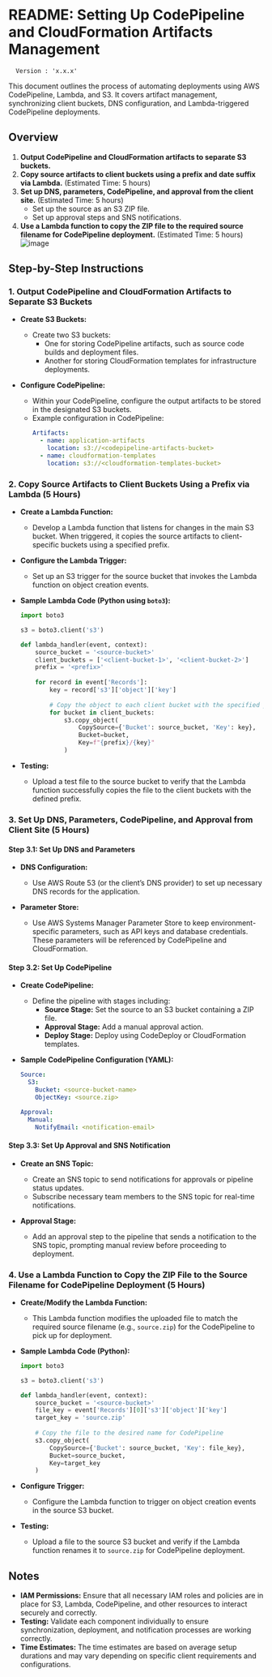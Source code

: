 # README: Setting Up CodePipeline and CloudFormation Artifacts Management
<!-- x-release-please-start-version -->
  ```
    Version : 'x.x.x'
  ```
<!-- x-release-please-end -->
This document outlines the process of automating deployments using AWS CodePipeline, Lambda, and S3. It covers artifact management, synchronizing client buckets, DNS configuration, and Lambda-triggered CodePipeline deployments.

## Overview

1. **Output CodePipeline and CloudFormation artifacts to separate S3 buckets.**
2. **Copy source artifacts to client buckets using a prefix and date suffix via Lambda.** (Estimated Time: 5 hours)
3. **Set up DNS, parameters, CodePipeline, and approval from the client site.** (Estimated Time: 5 hours)
   - Set up the source as an S3 ZIP file.
   - Set up approval steps and SNS notifications.
4. **Use a Lambda function to copy the ZIP file to the required source filename for CodePipeline deployment.** (Estimated Time: 5 hours)
![image](https://github.com/user-attachments/assets/90d4dc33-dece-4698-8562-5be1ca135c69)

## Step-by-Step Instructions

### 1. Output CodePipeline and CloudFormation Artifacts to Separate S3 Buckets

- **Create S3 Buckets:**
  - Create two S3 buckets:
    - One for storing CodePipeline artifacts, such as source code builds and deployment files.
    - Another for storing CloudFormation templates for infrastructure deployments.

- **Configure CodePipeline:**
  - Within your CodePipeline, configure the output artifacts to be stored in the designated S3 buckets.
  - Example configuration in CodePipeline:
    ```yaml
    Artifacts:
      - name: application-artifacts
        location: s3://<codepipeline-artifacts-bucket>
      - name: cloudformation-templates
        location: s3://<cloudformation-templates-bucket>
    ```

### 2. Copy Source Artifacts to Client Buckets Using a Prefix via Lambda (5 Hours)

- **Create a Lambda Function:**
  - Develop a Lambda function that listens for changes in the main S3 bucket. When triggered, it copies the source artifacts to client-specific buckets using a specified prefix.

- **Configure the Lambda Trigger:**
  - Set up an S3 trigger for the source bucket that invokes the Lambda function on object creation events.

- **Sample Lambda Code (Python using `boto3`):**
  ```python
  import boto3

  s3 = boto3.client('s3')

  def lambda_handler(event, context):
      source_bucket = '<source-bucket>'
      client_buckets = ['<client-bucket-1>', '<client-bucket-2>']
      prefix = '<prefix>'
      
      for record in event['Records']:
          key = record['s3']['object']['key']
          
          # Copy the object to each client bucket with the specified prefix
          for bucket in client_buckets:
              s3.copy_object(
                  CopySource={'Bucket': source_bucket, 'Key': key},
                  Bucket=bucket,
                  Key=f"{prefix}/{key}"
              )
  ```

- **Testing:**
  - Upload a test file to the source bucket to verify that the Lambda function successfully copies the file to the client buckets with the defined prefix.

### 3. Set Up DNS, Parameters, CodePipeline, and Approval from Client Site (5 Hours)

#### Step 3.1: Set Up DNS and Parameters

- **DNS Configuration:**
  - Use AWS Route 53 (or the client’s DNS provider) to set up necessary DNS records for the application.

- **Parameter Store:**
  - Use AWS Systems Manager Parameter Store to keep environment-specific parameters, such as API keys and database credentials. These parameters will be referenced by CodePipeline and CloudFormation.

#### Step 3.2: Set Up CodePipeline

- **Create CodePipeline:**
  - Define the pipeline with stages including:
    - **Source Stage:** Set the source to an S3 bucket containing a ZIP file.
    - **Approval Stage:** Add a manual approval action.
    - **Deploy Stage:** Deploy using CodeDeploy or CloudFormation templates.

- **Sample CodePipeline Configuration (YAML):**
  ```yaml
  Source:
    S3:
      Bucket: <source-bucket-name>
      ObjectKey: <source.zip>

  Approval:
    Manual:
      NotifyEmail: <notification-email>
  ```

#### Step 3.3: Set Up Approval and SNS Notification

- **Create an SNS Topic:**
  - Create an SNS topic to send notifications for approvals or pipeline status updates.
  - Subscribe necessary team members to the SNS topic for real-time notifications.

- **Approval Stage:**
  - Add an approval step to the pipeline that sends a notification to the SNS topic, prompting manual review before proceeding to deployment.

### 4. Use a Lambda Function to Copy the ZIP File to the Source Filename for CodePipeline Deployment (5 Hours)

- **Create/Modify the Lambda Function:**
  - This Lambda function modifies the uploaded file to match the required source filename (e.g., `source.zip`) for the CodePipeline to pick up for deployment.

- **Sample Lambda Code (Python):**
  ```python
  import boto3

  s3 = boto3.client('s3')

  def lambda_handler(event, context):
      source_bucket = '<source-bucket>'
      file_key = event['Records'][0]['s3']['object']['key']
      target_key = 'source.zip'
      
      # Copy the file to the desired name for CodePipeline
      s3.copy_object(
          CopySource={'Bucket': source_bucket, 'Key': file_key},
          Bucket=source_bucket,
          Key=target_key
      )
  ```

- **Configure Trigger:**
  - Configure the Lambda function to trigger on object creation events in the source S3 bucket.

- **Testing:**
  - Upload a file to the source S3 bucket and verify if the Lambda function renames it to `source.zip` for CodePipeline deployment.

## Notes

- **IAM Permissions:** Ensure that all necessary IAM roles and policies are in place for S3, Lambda, CodePipeline, and other resources to interact securely and correctly.
- **Testing:** Validate each component individually to ensure synchronization, deployment, and notification processes are working correctly.
- **Time Estimates:** The time estimates are based on average setup durations and may vary depending on specific client requirements and configurations.
